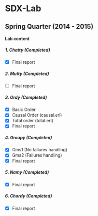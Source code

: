 # SDX-Lab

## Spring Quarter (2014 - 2015)

#### Lab content
##### 1. Chatty (Completed)
- [x] Final report

##### 2. Mutty (Completed)
- [ ] Final report

##### 3. Ordy (Completed)
- [x] Basic Order
- [x] Causal Order (causal.erl)
- [x] Total order (total.erl)
- [x] Final report

##### 4. Groupy (Completed)
- [x] Gms1 (No failures handling)
- [x] Gms2 (Failures handling)
- [x] Final report

##### 5. Namy (Completed)
- [x] Final report

##### 6. Chordy (Completed)
- [x] Final report
